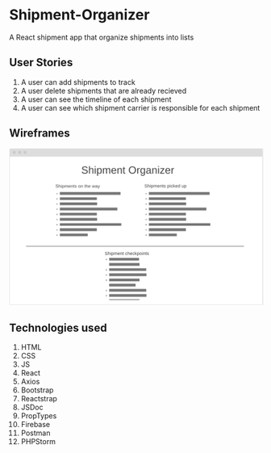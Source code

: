 # Shipment-Organizer
A React shipment app that organize shipments into lists 

## User Stories
1. A user can add shipments to track 
2. A user delete shipments that are already recieved 
3. A user can see the timeline of each shipment 
4. A user can see which shipment carrier is responsible for each shipment 

## Wireframes 
![wireframe](wireframe.png)

## Technologies used 
1. HTML 
2. CSS
3. JS 
4. React 
5. Axios 
6. Bootstrap 
7. Reactstrap
8. JSDoc
9. PropTypes
10. Firebase
11. Postman 
12. PHPStorm 
